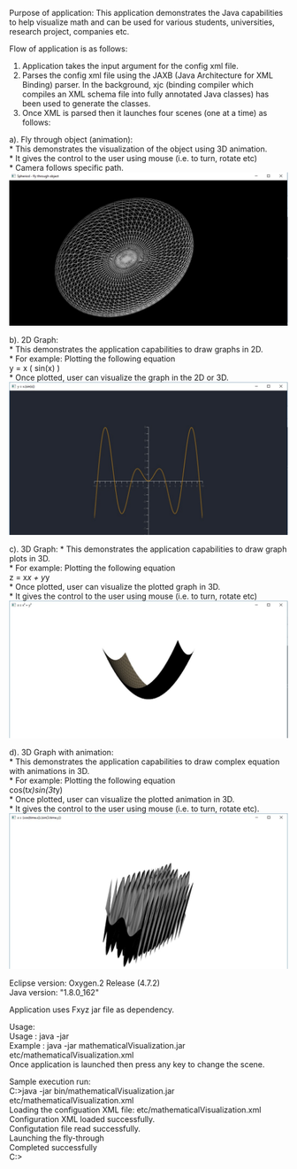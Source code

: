 Purpose of application:
This application demonstrates the Java capabilities to help visualize math and can be used for various students, universities, research project, companies etc.

Flow of application is as follows:
1. Application takes the input argument for the config xml file.
2. Parses the config xml file using the JAXB (Java Architecture for XML Binding) parser. In the background, xjc (binding compiler which compiles an XML schema file into fully annotated Java classes) has been used to generate the classes.
3. Once XML is parsed then it launches four scenes (one at a time) as follows:

a). Fly through object (animation):  
	* This demonstrates the visualization of the object using 3D animation.   
	* It gives the control to the user using mouse (i.e. to turn, rotate etc)  
	* Camera follows specific path.  
![alt text](https://github.com/comrench/MathematicalVisualization/blob/master/dist/sample/FlyThroughObject.jpg)

b). 2D Graph:  
	* This demonstrates the application capabilities to draw graphs in 2D.  
	* For example: Plotting the following equation	  
		y = x ( sin(x) )  
	* Once plotted, user can visualize the graph in the 2D or 3D.  
![alt text](https://github.com/comrench/MathematicalVisualization/blob/master/dist/sample/Graph2D.jpg)

c). 3D Graph:
	* This demonstrates the application capabilities to draw graph plots in 3D.  
	* For example: Plotting the following equation  
		z = x*x + y*y  
	* Once plotted, user can visualize the plotted graph in 3D.  
	* It gives the control to the user using mouse (i.e. to turn, rotate etc)  
![alt text](https://github.com/comrench/MathematicalVisualization/blob/master/dist/sample/Graph3D.jpg)

d). 3D Graph with animation:  
	* This demonstrates the application capabilities to draw complex equation with animations in 3D.  
	* For example: Plotting the following equation  
		cos(t*x)*sin(3*t*y)  
	* Once plotted, user can visualize the plotted animation in 3D.  
	* It gives the control to the user using mouse (i.e. to turn, rotate etc).  
![alt text](https://github.com/comrench/MathematicalVisualization/blob/master/dist/sample/Graph3D_Animation.jpg)


Eclipse version: Oxygen.2 Release (4.7.2)  
Java version: "1.8.0_162"  

Application uses Fxyz jar file as dependency.  

Usage:   
Usage   : java -jar <jarFile> <inputXmlFile>  
Example : java -jar mathematicalVisualization.jar etc/mathematicalVisualization.xml  
Once application is launched then press any key to change the scene.  
  
Sample execution run:  
C:\>java -jar bin/mathematicalVisualization.jar etc/mathematicalVisualization.xml  
Loading the configuation XML file: etc/mathematicalVisualization.xml  
Configuration XML loaded successfully.  
Configutation file read successfully.  
Launching the fly-through  
Completed successfully  
C:\>  